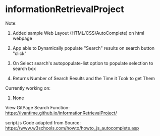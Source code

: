 # informationRetrievalProject

Note:

1. Added sample Web Layout (HTML/CSS/AutoComplete) on html webpage

2. App able to Dynamically populate "Search" results on search button "click"

3. On Select search's autopopulate-list option to populate selection to search box

4. Returns Number of Search Results and the Time it Took to get Them

Currently working on:
1. None


View GitPage Search Function: https://ivantime.github.io/informationRetrievalProject/




script.js Code adapted from Source:
https://www.w3schools.com/howto/howto_js_autocomplete.asp